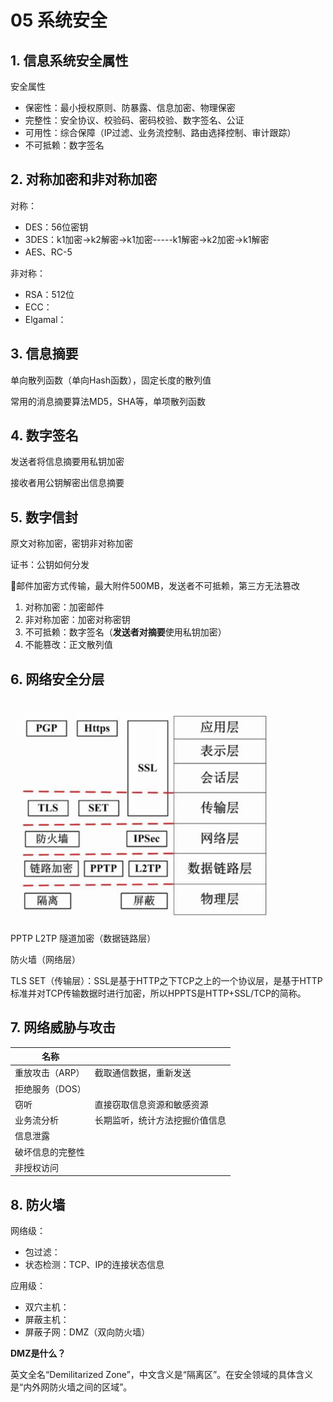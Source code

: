 # 05 系统安全

## 1. 信息系统安全属性

安全属性

- 保密性：最小授权原则、防暴露、信息加密、物理保密
- 完整性：安全协议、校验码、密码校验、数字签名、公证
- 可用性：综合保障（IP过滤、业务流控制、路由选择控制、审计跟踪）
- 不可抵赖：数字签名



## 2. 对称加密和非对称加密

对称：

- DES：56位密钥
- 3DES：k1加密->k2解密->k1加密-----k1解密->k2加密->k1解密
- AES、RC-5

非对称：

- RSA：512位
- ECC：
- Elgamal：

## 3. 信息摘要

单向散列函数（单向Hash函数），固定长度的散列值

常用的消息摘要算法MD5，SHA等，单项散列函数



## 4. 数字签名

发送者将信息摘要用私钥加密

接收者用公钥解密出信息摘要



## 5. 数字信封

原文对称加密，密钥非对称加密



证书：公钥如何分发



🌰邮件加密方式传输，最大附件500MB，发送者不可抵赖，第三方无法篡改

1. 对称加密：加密邮件
2. 非对称加密：加密对称密钥
3. 不可抵赖：数字签名（**发送者对摘要**使用私钥加密）
4. 不能篡改：正文散列值



## 6. 网络安全分层

<img src="./05_%E7%B3%BB%E7%BB%9F%E5%AE%89%E5%85%A8.assets/%E5%8A%A0%E5%AF%86%E5%88%86%E5%B1%82.png" style="zoom:60%;" />

PPTP L2TP 隧道加密（数据链路层）

防火墙（网络层）

TLS SET（传输层）：SSL是基于HTTP之下TCP之上的一个协议层，是基于HTTP标准并对TCP传输数据时进行加密，所以HPPTS是HTTP+SSL/TCP的简称。



## 7. 网络威胁与攻击

| 名称             |                                |
| ---------------- | ------------------------------ |
| 重放攻击（ARP）  | 截取通信数据，重新发送         |
| 拒绝服务（DOS）  |                                |
| 窃听             | 直接窃取信息资源和敏感资源     |
| 业务流分析       | 长期监听，统计方法挖掘价值信息 |
| 信息泄露         |                                |
| 破坏信息的完整性 |                                |
| 非授权访问       |                                |



## 8. 防火墙

网络级：

- 包过滤：
- 状态检测：TCP、IP的连接状态信息

应用级：

- 双穴主机：
- 屏蔽主机：
- 屏蔽子网：DMZ（双向防火墙）

**DMZ是什么？**

英文全名“Demilitarized Zone”，中文含义是“隔离区”。在安全领域的具体含义是“内外网防火墙之间的区域”。















